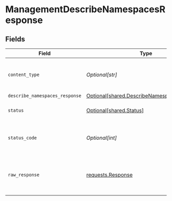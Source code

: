 # ManagementDescribeNamespacesResponse


## Fields

| Field                                                                                                | Type                                                                                                 | Required                                                                                             | Description                                                                                          |
| ---------------------------------------------------------------------------------------------------- | ---------------------------------------------------------------------------------------------------- | ---------------------------------------------------------------------------------------------------- | ---------------------------------------------------------------------------------------------------- |
| `content_type`                                                                                       | *Optional[str]*                                                                                      | :heavy_check_mark:                                                                                   | HTTP response content type for this operation                                                        |
| `describe_namespaces_response`                                                                       | [Optional[shared.DescribeNamespacesResponse]](undefined/models/shared/describenamespacesresponse.md) | :heavy_minus_sign:                                                                                   | OK                                                                                                   |
| `status`                                                                                             | [Optional[shared.Status]](undefined/models/shared/status.md)                                         | :heavy_minus_sign:                                                                                   | Default error response                                                                               |
| `status_code`                                                                                        | *Optional[int]*                                                                                      | :heavy_check_mark:                                                                                   | HTTP response status code for this operation                                                         |
| `raw_response`                                                                                       | [requests.Response](https://requests.readthedocs.io/en/latest/api/#requests.Response)                | :heavy_minus_sign:                                                                                   | Raw HTTP response; suitable for custom response parsing                                              |